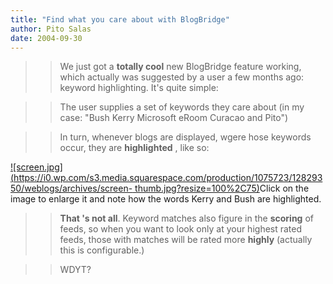 ```yaml
---
title: "Find what you care about with BlogBridge"
author: Pito Salas
date: 2004-09-30
---
```



>>

>> We just got a **totally cool** new BlogBridge feature working, which
actually was suggested by a user a few months ago: keyword highlighting. It's
quite simple:

>>

>> The user supplies a set of keywords they care about (in my case: "Bush
Kerry Microsoft eRoom Curacao and Pito")

>>

>> In turn, whenever blogs are displayed, wgere hose keywords occur, they are
**highlighted** , like so:

>>

>>
[![screen.jpg](https://i0.wp.com/s3.media.squarespace.com/production/1075723/12829350/weblogs/archives/screen-
thumb.jpg?resize=100%2C75)](<https://i0.wp.com/s3.media.squarespace.com/production/1075723/12829350/weblogs/archives/screen.jpg>)Click
on the image to enlarge it and note how the words Kerry and Bush are
highlighted.

>>

>> **That 's not all**. Keyword matches also figure in the **scoring** of
feeds, so when you want to look only at your highest rated feeds, those with
matches will be rated more **highly** (actually this is configurable.)

>>

>> WDYT?


